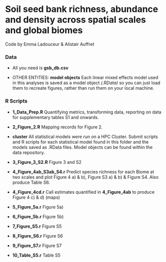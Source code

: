 # Soil seed bank richness, abundance and density across spatial scales and global biomes

Code by Emma Ladouceur & Alistair Auffret

### Data
* All you need is **gsb_db.csv**

* OTHER ENTITIES: **model objects** Each linear mixed effects model used in this analyses is saved as a model object *(.RData)* so you can just load them to recreate figures, rather than run them on your local machine.

### R Scripts

* **1_Data_Prep.R** Quantifying metrics, transforming data, reporting on data for supplementary tables S1 and onwards.

* **2_Figure_2.R** Mapping records for Figure 2.

* **cluster** All statistical models were run on a HPC Cluster. Submit scripts and R scripts for each statistical model found in this folder and the models saved as .RData files. Model objects can be found within the data repository.

* **3_Figure_3_S2.R**  Figure 3 and S2

* **4_Figure_4ab_S3ab_S4.r**  Predict species richness for each Biome at two scales and plot Figure 4 a) & b), Figure S3 a) & b) & Figure S4. Also produce Table S6.

* **4_Figure_4cd.r**  Call estimates quantified in **4_Figure_4ab** to produce Figure 4 c) & d) (maps)

* **5_Figure_5a.r** Figure 5a)

* **6_Figure_5b.r** Figure 5b)

* **7_Figure_S5.r** Figure S5

* **8_Figure_S6.r** Figure S6

* **9_Figure_S7.r** Figure S7

* **10_Table_S5.r** Table S5
